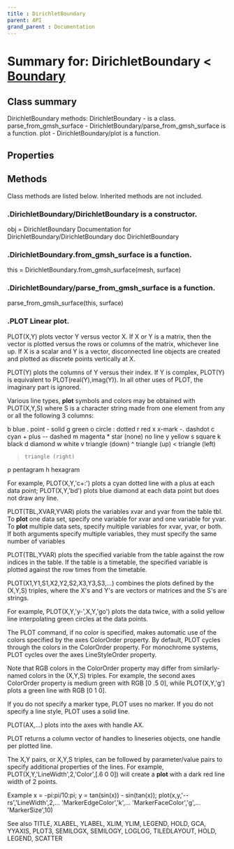 ```yaml
---
title : DirichletBoundary
parent: API
grand_parent : Documentation
---
```

# Summary for: **DirichletBoundary**  < [Boundary](Boundary.html)

## Class summary

DirichletBoundary methods:
DirichletBoundary - is a class.
parse_from_gmsh_surface - DirichletBoundary/parse_from_gmsh_surface is a function.
plot - DirichletBoundary/plot is a function.

## Properties


## Methods

Class methods are listed below. Inherited methods are not included.

### .**DirichletBoundary**/DirichletBoundary is a constructor.
obj = DirichletBoundary
Documentation for DirichletBoundary/DirichletBoundary
doc DirichletBoundary

### .DirichletBoundary.**from_gmsh_surface** is a function.
this = DirichletBoundary.from_gmsh_surface(mesh, surface)

### .DirichletBoundary/**parse_from_gmsh_surface** is a function.
parse_from_gmsh_surface(this, surface)

### .PLOT   Linear **plot**.
PLOT(X,Y) plots vector Y versus vector X. If X or Y is a matrix,
then the vector is plotted versus the rows or columns of the matrix,
whichever line up.  If X is a scalar and Y is a vector, disconnected
line objects are created and plotted as discrete points vertically at
X.

PLOT(Y) plots the columns of Y versus their index.
If Y is complex, PLOT(Y) is equivalent to PLOT(real(Y),imag(Y)).
In all other uses of PLOT, the imaginary part is ignored.

Various line types, **plot** symbols and colors may be obtained with
PLOT(X,Y,S) where S is a character string made from one element
from any or all the following 3 columns:

b     blue          .     point              -     solid
g     green         o     circle             :     dotted
r     red           x     x-mark             -.    dashdot
c     cyan          +     plus               --    dashed
m     magenta       *     star             (none)  no line
y     yellow        s     square
k     black         d     diamond
w     white         v     triangle (down)
^     triangle (up)
<     triangle (left)
>     triangle (right)
p     pentagram
h     hexagram

For example, PLOT(X,Y,'c+:') plots a cyan dotted line with a plus
at each data point; PLOT(X,Y,'bd') plots blue diamond at each data
point but does not draw any line.

PLOT(TBL,XVAR,YVAR) plots the variables xvar and yvar from the table
tbl. To **plot** one data set, specify one variable for xvar and one
variable for yvar. To **plot** multiple data sets, specify multiple
variables for xvar, yvar, or both. If both arguments specify multiple
variables, they must specify the same number of variables

PLOT(TBL,YVAR) plots the specified variable from the table against the
row indices in the table. If the table is a timetable, the specified
variable is plotted against the row times from the timetable.

PLOT(X1,Y1,S1,X2,Y2,S2,X3,Y3,S3,...) combines the plots defined by
the (X,Y,S) triples, where the X's and Y's are vectors or matrices
and the S's are strings.

For example, PLOT(X,Y,'y-',X,Y,'go') plots the data twice, with a
solid yellow line interpolating green circles at the data points.

The PLOT command, if no color is specified, makes automatic use of
the colors specified by the axes ColorOrder property.  By default,
PLOT cycles through the colors in the ColorOrder property.  For
monochrome systems, PLOT cycles over the axes LineStyleOrder property.

Note that RGB colors in the ColorOrder property may differ from
similarly-named colors in the (X,Y,S) triples.  For example, the
second axes ColorOrder property is medium green with RGB [0 .5 0],
while PLOT(X,Y,'g') plots a green line with RGB [0 1 0].

If you do not specify a marker type, PLOT uses no marker.
If you do not specify a line style, PLOT uses a solid line.

PLOT(AX,...) plots into the axes with handle AX.

PLOT returns a column vector of handles to lineseries objects, one
handle per plotted line.

The X,Y pairs, or X,Y,S triples, can be followed by
parameter/value pairs to specify additional properties
of the lines. For example, PLOT(X,Y,'LineWidth',2,'Color',[.6 0 0])
will create a **plot** with a dark red line width of 2 points.

Example
x = -pi:pi/10:pi;
y = tan(sin(x)) - sin(tan(x));
plot(x,y,'--rs','LineWidth',2,...
'MarkerEdgeColor','k',...
'MarkerFaceColor','g',...
'MarkerSize',10)

See also TITLE, XLABEL, YLABEL, XLIM, YLIM, LEGEND, HOLD, GCA, YYAXIS,
PLOT3, SEMILOGX, SEMILOGY, LOGLOG, TILEDLAYOUT, HOLD, LEGEND, SCATTER


